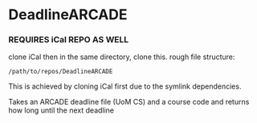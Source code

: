# DeadlineARCADE
### REQUIRES iCal REPO AS WELL
clone iCal then in the same directory, clone this.
rough file structure:
```/path/to/repos/iCal
/path/to/repos/DeadlineARCADE
```
This is achieved by cloning iCal first due to the symlink dependencies.


Takes an ARCADE deadline file (UoM CS) and a course code and returns how long until the next deadline

